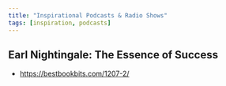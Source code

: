 ```yaml
---
title: "Inspirational Podcasts & Radio Shows"
tags: [inspiration, podcasts]
---
```


## Earl Nightingale: The Essence of Success
- https://bestbookbits.com/1207-2/